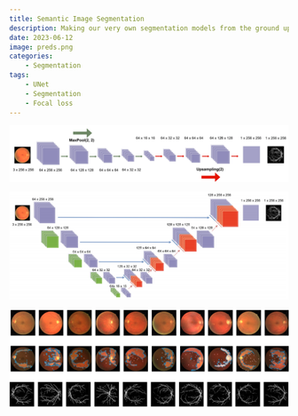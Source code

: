 ```yaml
---
title: Semantic Image Segmentation
description: Making our very own segmentation models from the ground up
date: 2023-06-12 
image: preds.png
categories:
    - Segmentation 
tags:
    - UNet
    - Segmentation
    - Focal loss
---
```


![alt text](arch1.png)


![alt text](arch2.png)

![alt text](preds.png)